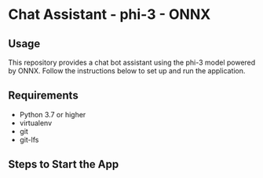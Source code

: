 # Chat Assistant - phi-3 - ONNX

## Usage
This repository provides a chat bot assistant using the phi-3 model powered by ONNX. Follow the instructions below to set up and run the application.

## Requirements
- Python 3.7 or higher
- virtualenv
- git
- git-lfs

## Steps to Start the App




